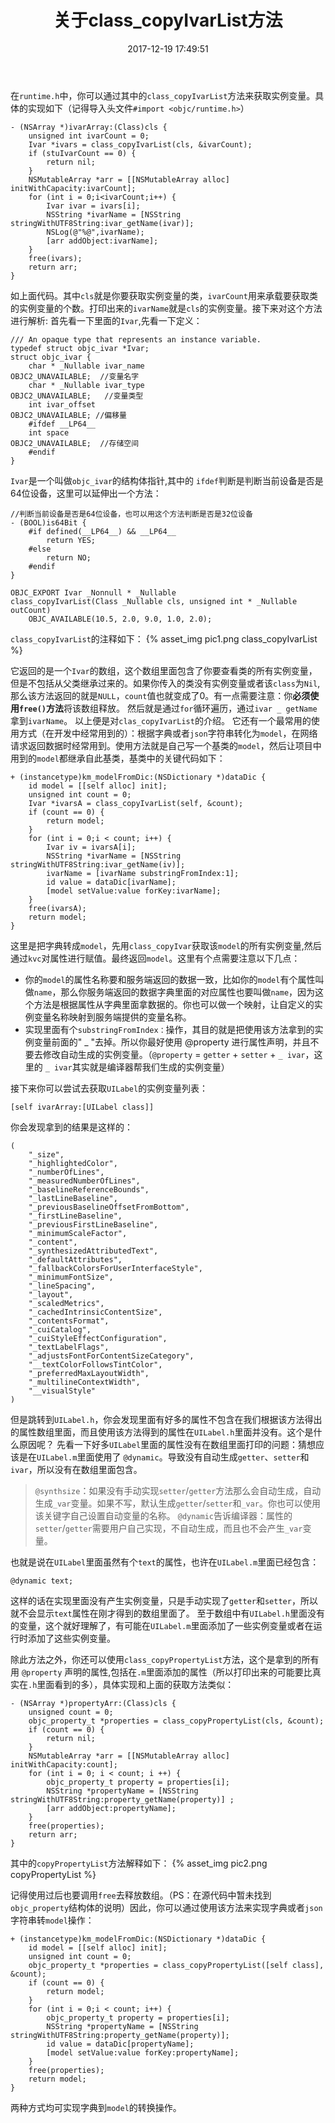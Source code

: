 ﻿---
title: 关于class_copyIvarList方法
date: 2017-12-19 17:49:51
tags: [iOS, Runtime]
categories: iOS
---

在`runtime.h`中，你可以通过其中的`class_copyIvarList`方法来获取实例变量。具体的实现如下（记得导入头文件`#import <objc/runtime.h>`）

```objc
- (NSArray *)ivarArray:(Class)cls {
    unsigned int ivarCount = 0;
    Ivar *ivars = class_copyIvarList(cls, &ivarCount);
    if (stuIvarCount == 0) {
        return nil;
    }
    NSMutableArray *arr = [[NSMutableArray alloc] initWithCapacity:ivarCount];
    for (int i = 0;i<ivarCount;i++) {
        Ivar ivar = ivars[i];
        NSString *ivarName = [NSString stringWithUTF8String:ivar_getName(ivar)];
        NSLog(@"%@",ivarName);
        [arr addObject:ivarName];
    }
    free(ivars);
    return arr;
}
```

如上面代码。其中`cls`就是你要获取实例变量的类，`ivarCount`用来承载要获取类的实例变量的个数。打印出来的`ivarName`就是`cls`的实例变量。接下来对这个方法进行解析:
首先看一下里面的`Ivar`,先看一下定义：

```objc
/// An opaque type that represents an instance variable.
typedef struct objc_ivar *Ivar;
struct objc_ivar {
    char * _Nullable ivar_name                               OBJC2_UNAVAILABLE;  //变量名字
    char * _Nullable ivar_type                               OBJC2_UNAVAILABLE;   //变量类型
    int ivar_offset                                          OBJC2_UNAVAILABLE; //偏移量
    #ifdef __LP64__
    int space                                                OBJC2_UNAVAILABLE;  //存储空间
    #endif
}
```
`Ivar`是一个叫做`objc_ivar`的结构体指针,其中的 `ifdef`判断是判断当前设备是否是64位设备，这里可以延伸出一个方法：

```objc
//判断当前设备是否是64位设备，也可以用这个方法判断是否是32位设备
- (BOOL)is64Bit {
    #if defined(__LP64__) && __LP64__
        return YES;
    #else
        return NO;
    #endif
}
```
```objc
OBJC_EXPORT Ivar _Nonnull * _Nullable
class_copyIvarList(Class _Nullable cls, unsigned int * _Nullable outCount) 
    OBJC_AVAILABLE(10.5, 2.0, 9.0, 1.0, 2.0);
```

`class_copyIvarList`的注释如下：
{% asset_img pic1.png class_copyIvarList %}

它返回的是一个`Ivar`的数组，这个数组里面包含了你要查看类的所有实例变量，但是不包括从父类继承过来的。如果你传入的类没有实例变量或者该`class`为`Nil`,那么该方法返回的就是`NULL`，`count`值也就变成了0。有一点需要注意：你**必须使用`free()`方法**将该数组释放。
然后就是通过`for`循环遍历，通过`ivar _ getName`拿到`ivarName`。
以上便是对`clas_copyIvarList`的介绍。
它还有一个最常用的使用方式（在开发中经常用到的）：根据字典或者`json`字符串转化为`model`，在网络请求返回数据时经常用到。使用方法就是自己写一个基类的`model`，然后让项目中用到的`model`都继承自此基类，基类中的关键代码如下：

```objc
+ (instancetype)km_modelFromDic:(NSDictionary *)dataDic {
    id model = [[self alloc] init];  
    unsigned int count = 0;
    Ivar *ivarsA = class_copyIvarList(self, &count);
    if (count == 0) {
        return model;
    }
    for (int i = 0;i < count; i++) {
        Ivar iv = ivarsA[i];
        NSString *ivarName = [NSString stringWithUTF8String:ivar_getName(iv)];
        ivarName = [ivarName substringFromIndex:1];
        id value = dataDic[ivarName];
        [model setValue:value forKey:ivarName];
    }
    free(ivarsA);
    return model;
}
```
这里是把字典转成`model`，先用`class_copyIvar`获取该`model`的所有实例变量,然后通过`kvc`对属性进行赋值。最终返回`model`。这里有个点需要注意以下几点：

 - 你的`model`的属性名称要和服务端返回的数据一致，比如你的`model`有个属性叫做`name`，那么你服务端返回的数据字典里面的对应属性也要叫做`name`，因为这个方法是根据属性从字典里面拿数据的。你也可以做一个映射，让自定义的实例变量名称映射到服务端提供的变量名称。
 - 实现里面有个`substringFromIndex：`操作，其目的就是把使用该方法拿到的实例变量前面的" _ "去掉。所以你最好使用 @property 进行属性声明，并且不要去修改自动生成的实例变量。（`@property` = `getter` + `setter` + `_ ivar`，这里的 `_ ivar`其实就是编译器帮我们生成的实例变量）  
 
接下来你可以尝试去获取`UILabel`的实例变量列表：
```objc
[self ivarArray:[UILabel class]]
```
你会发现拿到的结果是这样的：

```
(
    "_size",
    "_highlightedColor",
    "_numberOfLines",
    "_measuredNumberOfLines",
    "_baselineReferenceBounds",
    "_lastLineBaseline",
    "_previousBaselineOffsetFromBottom",
    "_firstLineBaseline",
    "_previousFirstLineBaseline",
    "_minimumScaleFactor",
    "_content",
    "_synthesizedAttributedText",
    "_defaultAttributes",
    "_fallbackColorsForUserInterfaceStyle",
    "_minimumFontSize",
    "_lineSpacing",
    "_layout",
    "_scaledMetrics",
    "_cachedIntrinsicContentSize",
    "_contentsFormat",
    "_cuiCatalog",
    "_cuiStyleEffectConfiguration",
    "_textLabelFlags",
    "_adjustsFontForContentSizeCategory",
    "__textColorFollowsTintColor",
    "_preferredMaxLayoutWidth",
    "_multilineContextWidth",
    "__visualStyle"
)
```

但是跳转到`UILabel.h`，你会发现里面有好多的属性不包含在我们根据该方法得出的属性数组里面，而且使用该方法得到的属性在`UILabel.h`里面并没有。这个是什么原因呢？
先看一下好多`UILabel`里面的属性没有在数组里面打印的问题：猜想应该是在`UILabel.m`里面使用了 `@dynamic`。导致没有自动生成`getter`、`setter`和`ivar`，所以没有在数组里面包含。

> `@synthsize`：如果没有手动实现`setter`/`getter`方法那么会自动生成，自动生成`_var`变量。如果不写，默认生成`getter`/`setter`和`_var`。你也可以使用该关键字自己设置自动变量的名称。
`@dynamic`告诉编译器：属性的`setter`/`getter`需要用户自己实现，不自动生成，而且也不会产生`_var`变量。

也就是说在`UILabel`里面虽然有个`text`的属性，也许在`UILabel.m`里面已经包含：
```objc
@dynamic text;
```
这样的话在实现里面没有产生实例变量，只是手动实现了`getter`和`setter`，所以就不会显示`text`属性在刚才得到的数组里面了。
至于数组中有`UILabel.h`里面没有的变量，这个就好理解了，有可能在`UILabel.m`里面添加了一些实例变量或者在运行时添加了这些实例变量。

除此方法之外，你还可以使用`class_copyPropertyList`方法，这个是拿到的所有用 `@property` 声明的属性,包括在`.m`里面添加的属性（所以打印出来的可能要比真实在`.h`里面看到的多），具体实现和上面的获取方法类似：

```objc
- (NSArray *)propertyArr:(Class)cls {
    unsigned count = 0;
    objc_property_t *properties = class_copyPropertyList(cls, &count);
    if (count == 0) {
        return nil;
    }
    NSMutableArray *arr = [[NSMutableArray alloc] initWithCapacity:count];
    for (int i = 0; i < count; i ++) {
        objc_property_t property = properties[i];
        NSString *propertyName = [NSString stringWithUTF8String:property_getName(property)] ;
        [arr addObject:propertyName];
    }
    free(properties);
    return arr;
}
```
其中的`copyPropertyList`方法解释如下：
{% asset_img pic2.png copyPropertyList %}

记得使用过后也要调用`free`去释放数组。（PS：在源代码中暂未找到`objc_property`结构体的说明）因此，你可以通过使用该方法来实现字典或者`json`字符串转`model`操作：

```objc
+ (instancetype)km_modelFromDic:(NSDictionary *)dataDic {
    id model = [[self alloc] init];
    unsigned int count = 0;
    objc_property_t *properties = class_copyPropertyList([self class], &count);
    if (count == 0) {
        return model;
    }
    for (int i = 0;i < count; i++) {
        objc_property_t property = properties[i];
        NSString *propertyName = [NSString stringWithUTF8String:property_getName(property)];
        id value = dataDic[propertyName];
        [model setValue:value forKey:propertyName];
    }
    free(properties);
    return model;
}
```
两种方式均可实现字典到`model`的转换操作。